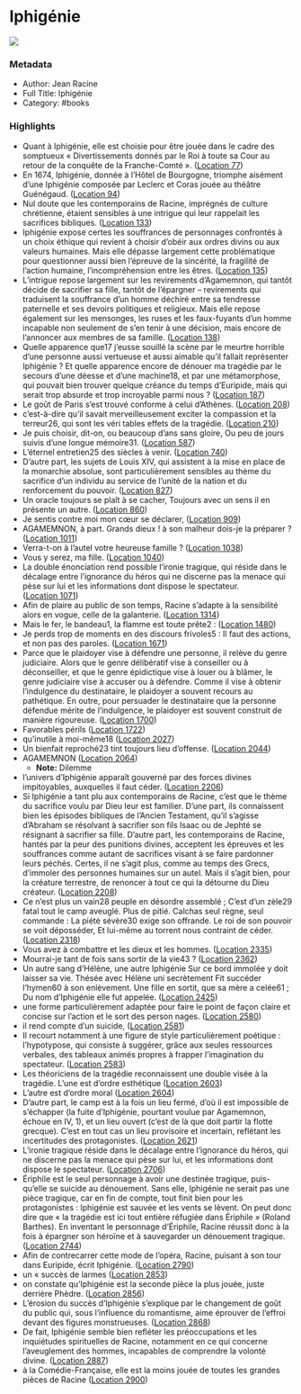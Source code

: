 # Iphigénie

![](https://m.media-amazon.com/images/I/71CpNZ4PAXL._SY160.jpg)

### Metadata

- Author: Jean Racine
- Full Title: Iphigénie
- Category: #books

### Highlights

- Quant à Iphigénie, elle est choisie pour être jouée dans le cadre des somptueux « Divertissements donnés par le Roi à toute sa Cour au retour de la conquête de la Franche-Comté ». ([Location 77](https://readwise.io/to_kindle?action=open&asin=B005OQ4CYK&location=77))
- En 1674, Iphigénie, donnée à l’Hôtel de Bourgogne, triomphe aisément d’une Iphigénie composée par Leclerc et Coras jouée au théâtre Guénégaud. ([Location 94](https://readwise.io/to_kindle?action=open&asin=B005OQ4CYK&location=94))
- Nul doute que les contemporains de Racine, imprégnés de culture chrétienne, étaient sensibles à une intrigue qui leur rappelait les sacrifices bibliques. ([Location 133](https://readwise.io/to_kindle?action=open&asin=B005OQ4CYK&location=133))
- Iphigénie expose certes les souffrances de personnages confrontés à un choix éthique qui revient à choisir d’obéir aux ordres divins ou aux valeurs humaines. Mais elle dépasse largement cette problématique pour questionner aussi bien l’épreuve de la sincérité, la fragilité de l’action humaine, l’incompréhension entre les êtres. ([Location 135](https://readwise.io/to_kindle?action=open&asin=B005OQ4CYK&location=135))
- L’intrigue repose largement sur les revirements d’Agamemnon, qui tantôt décide de sacrifier sa fille, tantôt de l’épargner – revirements qui traduisent la souffrance d’un homme déchiré entre sa tendresse paternelle et ses devoirs politiques et religieux. Mais elle repose également sur les mensonges, les ruses et les faux-fuyants d’un homme incapable non seulement de s’en tenir à une décision, mais encore de l’annoncer aux membres de sa famille. ([Location 138](https://readwise.io/to_kindle?action=open&asin=B005OQ4CYK&location=138))
- Quelle apparence que17 j’eusse souillé la scène par le meurtre horrible d’une personne aussi vertueuse et aussi aimable qu’il fallait représenter Iphigénie ? Et quelle apparence encore de dénouer ma tragédie par le secours d’une déesse et d’une machine18, et par une métamorphose, qui pouvait bien trouver quelque créance du temps d’Euripide, mais qui serait trop absurde et trop incroyable parmi nous ? ([Location 187](https://readwise.io/to_kindle?action=open&asin=B005OQ4CYK&location=187))
- Le goût de Paris s’est trouvé conforme à celui d’Athènes. ([Location 208](https://readwise.io/to_kindle?action=open&asin=B005OQ4CYK&location=208))
- c’est-à-dire qu’il savait merveilleusement exciter la compassion et la terreur26, qui sont les véri tables effets de la tragédie. ([Location 210](https://readwise.io/to_kindle?action=open&asin=B005OQ4CYK&location=210))
- Je puis choisir, dit-on, ou beaucoup d’ans sans gloire, Ou peu de jours suivis d’une longue mémoire31. ([Location 587](https://readwise.io/to_kindle?action=open&asin=B005OQ4CYK&location=587))
- L’éternel entretien25 des siècles à venir. ([Location 740](https://readwise.io/to_kindle?action=open&asin=B005OQ4CYK&location=740))
- D’autre part, les sujets de Louis XIV, qui assistent à la mise en place de la monarchie absolue, sont particulièrement sensibles au thème du sacrifice d’un individu au service de l’unité de la nation et du renforcement du pouvoir. ([Location 827](https://readwise.io/to_kindle?action=open&asin=B005OQ4CYK&location=827))
- Un oracle toujours se plaît à se cacher, Toujours avec un sens il en présente un autre. ([Location 860](https://readwise.io/to_kindle?action=open&asin=B005OQ4CYK&location=860))
- Je sentis contre moi mon cœur se déclarer, ([Location 909](https://readwise.io/to_kindle?action=open&asin=B005OQ4CYK&location=909))
- AGAMEMNON, à part. Grands dieux ! à son malheur dois-je la préparer ? ([Location 1011](https://readwise.io/to_kindle?action=open&asin=B005OQ4CYK&location=1011))
- Verra-t-on à l’autel votre heureuse famille ? ([Location 1038](https://readwise.io/to_kindle?action=open&asin=B005OQ4CYK&location=1038))
- Vous y serez, ma fille. ([Location 1040](https://readwise.io/to_kindle?action=open&asin=B005OQ4CYK&location=1040))
- La double énonciation rend possible l’ironie tragique, qui réside dans le décalage entre l’ignorance du héros qui ne discerne pas la menace qui pèse sur lui et les informations dont dispose le spectateur. ([Location 1071](https://readwise.io/to_kindle?action=open&asin=B005OQ4CYK&location=1071))
- Afin de plaire au public de son temps, Racine s’adapte à la sensibilité alors en vogue, celle de la galanterie. ([Location 1314](https://readwise.io/to_kindle?action=open&asin=B005OQ4CYK&location=1314))
- Mais le fer, le bandeau1, la flamme est toute prête2 : ([Location 1480](https://readwise.io/to_kindle?action=open&asin=B005OQ4CYK&location=1480))
- Je perds trop de moments en des discours frivoles5 : Il faut des actions, et non pas des paroles. ([Location 1671](https://readwise.io/to_kindle?action=open&asin=B005OQ4CYK&location=1671))
- Parce que le plaidoyer vise à défendre une personne, il relève du genre judiciaire. Alors que le genre délibératif vise à conseiller ou à déconseiller, et que le genre épidictique vise à louer ou à blâmer, le genre judiciaire vise à accuser ou à défendre. Comme il vise à obtenir l’indulgence du destinataire, le plaidoyer a souvent recours au pathétique. En outre, pour persuader le destinataire que la personne défendue mérite de l’indulgence, le plaidoyer est souvent construit de manière rigoureuse. ([Location 1700](https://readwise.io/to_kindle?action=open&asin=B005OQ4CYK&location=1700))
- Favorables périls ([Location 1722](https://readwise.io/to_kindle?action=open&asin=B005OQ4CYK&location=1722))
- qu’inutile à moi-même18 ([Location 2027](https://readwise.io/to_kindle?action=open&asin=B005OQ4CYK&location=2027))
- Un bienfait reproché23 tint toujours lieu d’offense. ([Location 2044](https://readwise.io/to_kindle?action=open&asin=B005OQ4CYK&location=2044))
- AGAMEMNON ([Location 2064](https://readwise.io/to_kindle?action=open&asin=B005OQ4CYK&location=2064))
    - **Note:** Dilemme 
- l’univers d’Iphigénie apparaît gouverné par des forces divines impitoyables, auxquelles il faut céder. ([Location 2206](https://readwise.io/to_kindle?action=open&asin=B005OQ4CYK&location=2206))
- Si Iphigénie a tant plu aux contemporains de Racine, c’est que le thème du sacrifice voulu par Dieu leur est familier. D’une part, ils connaissent bien les épisodes bibliques de l’Ancien Testament, qu’il s’agisse d’Abraham se résolvant à sacrifier son fils Isaac ou de Jephté se résignant à sacrifier sa fille. D’autre part, les contemporains de Racine, hantés par la peur des punitions divines, acceptent les épreuves et les souffrances comme autant de sacrifices visant à se faire pardonner leurs péchés. Certes, il ne s’agit plus, comme au temps des Grecs, d’immoler des personnes humaines sur un autel. Mais il s’agit bien, pour la créature terrestre, de renoncer à tout ce qui la détourne du Dieu créateur. ([Location 2208](https://readwise.io/to_kindle?action=open&asin=B005OQ4CYK&location=2208))
- Ce n’est plus un vain28 peuple en désordre assemblé ; C’est d’un zèle29 fatal tout le camp aveuglé. Plus de pitié. Calchas seul règne, seul commande : La piété sévère30 exige son offrande. Le roi de son pouvoir se voit déposséder, Et lui-même au torrent nous contraint de céder. ([Location 2318](https://readwise.io/to_kindle?action=open&asin=B005OQ4CYK&location=2318))
- Vous avez à combattre et les dieux et les hommes. ([Location 2335](https://readwise.io/to_kindle?action=open&asin=B005OQ4CYK&location=2335))
- Mourrai-je tant de fois sans sortir de la vie43 ? ([Location 2362](https://readwise.io/to_kindle?action=open&asin=B005OQ4CYK&location=2362))
- Un autre sang d’Hélène, une autre Iphigénie Sur ce bord immolée y doit laisser sa vie. Thésée avec Hélène uni secrètement Fit succéder l’hymen60 à son enlèvement. Une fille en sortit, que sa mère a celée61 ; Du nom d’Iphigénie elle fut appelée. ([Location 2425](https://readwise.io/to_kindle?action=open&asin=B005OQ4CYK&location=2425))
- une forme particulièrement adaptée pour faire le point de façon claire et concise sur l’action et le sort des person nages. ([Location 2580](https://readwise.io/to_kindle?action=open&asin=B005OQ4CYK&location=2580))
- il rend compte d’un suicide, ([Location 2581](https://readwise.io/to_kindle?action=open&asin=B005OQ4CYK&location=2581))
- Il recourt notamment à une figure de style particulièrement poétique : l’hypotypose, qui consiste à suggérer, grâce aux seules ressources verbales, des tableaux animés propres à frapper l’imagination du spectateur. ([Location 2583](https://readwise.io/to_kindle?action=open&asin=B005OQ4CYK&location=2583))
- Les théoriciens de la tragédie reconnaissent une double visée à la tragédie. L’une est d’ordre esthétique ([Location 2603](https://readwise.io/to_kindle?action=open&asin=B005OQ4CYK&location=2603))
- L’autre est d’ordre moral ([Location 2604](https://readwise.io/to_kindle?action=open&asin=B005OQ4CYK&location=2604))
- D’autre part, le camp est à la fois un lieu fermé, d’où il est impossible de s’échapper (la fuite d’Iphigénie, pourtant voulue par Agamemnon, échoue en IV, 1), et un lieu ouvert (c’est de là que doit partir la flotte grecque). C’est en tout cas un lieu provisoire et incertain, reflétant les incertitudes des protagonistes. ([Location 2621](https://readwise.io/to_kindle?action=open&asin=B005OQ4CYK&location=2621))
- L’ironie tragique réside dans le décalage entre l’ignorance du héros, qui ne discerne pas la menace qui pèse sur lui, et les informations dont dispose le spectateur. ([Location 2706](https://readwise.io/to_kindle?action=open&asin=B005OQ4CYK&location=2706))
- Ériphile est le seul personnage à avoir une destinée tragique, puis-qu’elle se suicide au dénouement. Sans elle, Iphigénie ne serait pas une pièce tragique, car en fin de compte, tout finit bien pour les protagonistes : Iphigénie est sauvée et les vents se lèvent. On peut donc dire que « la tragédie est ici tout entière réfugiée dans Ériphile » (Roland Barthes). En inventant le personnage d’Ériphile, Racine réussit donc à la fois à épargner son héroïne et à sauvegarder un dénouement tragique. ([Location 2744](https://readwise.io/to_kindle?action=open&asin=B005OQ4CYK&location=2744))
- Afin de contrecarrer cette mode de l’opéra, Racine, puisant à son tour dans Euripide, écrit Iphigénie. ([Location 2790](https://readwise.io/to_kindle?action=open&asin=B005OQ4CYK&location=2790))
- un « succès de larmes ([Location 2853](https://readwise.io/to_kindle?action=open&asin=B005OQ4CYK&location=2853))
- on constate qu’Iphigénie est la seconde pièce la plus jouée, juste derrière Phèdre. ([Location 2856](https://readwise.io/to_kindle?action=open&asin=B005OQ4CYK&location=2856))
- L’érosion du succès d’Iphigénie s’explique par le changement de goût du public qui, sous l’influence du romantisme, aime éprouver de l’effroi devant des figures monstrueuses. ([Location 2868](https://readwise.io/to_kindle?action=open&asin=B005OQ4CYK&location=2868))
- De fait, Iphigénie semble bien refléter les préoccupations et les inquiétudes spirituelles de Racine, notamment en ce qui concerne l’aveuglement des hommes, incapables de comprendre la volonté divine. ([Location 2887](https://readwise.io/to_kindle?action=open&asin=B005OQ4CYK&location=2887))
- à la Comédie-Française, elle est la moins jouée de toutes les grandes pièces de Racine ([Location 2900](https://readwise.io/to_kindle?action=open&asin=B005OQ4CYK&location=2900))
